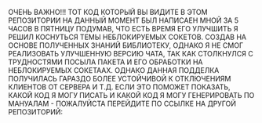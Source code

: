 ОЧЕНЬ ВАЖНО!!!
ТОТ КОД КОТОРЫЙ ВЫ ВИДИТЕ В ЭТОМ РЕПОЗИТОРИИ НА ДАННЫЙ МОМЕНТ БЫЛ НАПИСАЕН МНОЙ ЗА 5 ЧАСОВ В ПЯТНИЦУ
ПОДУМАВ, ЧТО ЕСТЬ ВРЕМЯ ЕГО УЛУЧШИТЬ Я РЕШИЛ КОСНУТЬСЯ ТЕМЫ НЕБЛОКИРУЕМЫХ СОКЕТОВ. СОЗДАВ НА ОСНОВЕ ПОЛУЧЕННЫХ ЗНАНИЙ БИБЛИОТЕКУ, ОДНАКО
Я НЕ СМОГ РЕАЛИЗОВАТЬ УЛУЧШЕННУЮ ВЕРСИЮ ЧАТА, ТАК КАК СТОЛКНУЛСЯ С ТРУДНОСТЯМИ ПОСЫЛА ПАКЕТА И ЕГО ОБРАБОТКИ НА НЕБЛОКИРУЕМЫХ СОКЕТААХ. 
ОДНАКО ДАННАЯ ПОДДЕЛКА ПОЛУЧИЛАСЬ ГАРАЗДО БОЛЕЕ УСТОЙЧИВОЙ К ОТКЛЮЧЕНИЯМ КЛИЕНТОВ ОТ СЕРВЕРА И Т.Д. ЕСЛИ ЭТО ПОМОЖЕТ ПОКАЗАТЬ, КАКОЙ КОД Я МОГУ ПИСАТЬ 
И КАКОЙ КОД Я МОГУ ГЕНЕРИРОВАТЬ ПО МАНУАЛАМ - ПОЖАЛУЙСТА ПЕРЕЙДИТЕ ПО ССЫЛКЕ НА ДРУГОЙ РЕПОЗИТОРИЙ:
